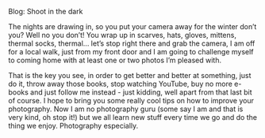 Blog: Shoot in the dark

The nights are drawing in, so you put your camera away for the winter don’t you? Well no you don’t! You wrap up in scarves, hats, gloves, mittens, thermal socks, thermal... let’s stop right there and grab the camera, I am off for a local walk, just from my front door and I am going to challenge myself to coming home with at least one or two photos I’m pleased with.

That is the key you see, in order to get better and better at something, just do it, throw away those books, stop watching YouTube, buy no more e-books and just follow me instead - just kidding, well apart from that last bit of course. I hope to bring you some really cool tips on how to improve your photography. Now I am no photography guru (some say I am and that is very kind, oh stop it!) but we all learn new stuff every time we go and do the thing we enjoy. Photography especially.
